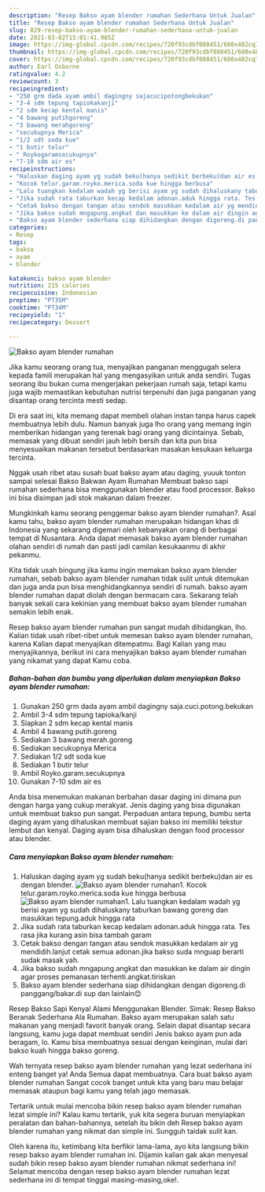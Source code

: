 ```yaml
---
description: "Resep Bakso ayam blender rumahan Sederhana Untuk Jualan"
title: "Resep Bakso ayam blender rumahan Sederhana Untuk Jualan"
slug: 829-resep-bakso-ayam-blender-rumahan-sederhana-untuk-jualan
date: 2021-03-02T15:01:41.985Z
image: https://img-global.cpcdn.com/recipes/720f93cdbf088451/680x482cq70/bakso-ayam-blender-rumahan-foto-resep-utama.jpg
thumbnail: https://img-global.cpcdn.com/recipes/720f93cdbf088451/680x482cq70/bakso-ayam-blender-rumahan-foto-resep-utama.jpg
cover: https://img-global.cpcdn.com/recipes/720f93cdbf088451/680x482cq70/bakso-ayam-blender-rumahan-foto-resep-utama.jpg
author: Earl Osborne
ratingvalue: 4.2
reviewcount: 3
recipeingredient:
- "250 grm dada ayam ambil dagingny sajacucipotongbekukan"
- "3-4 sdm tepung tapiokakanji"
- "2 sdm kecap kental manis"
- "4 bawang putihgoreng"
- "3 bawang merahgoreng"
- "secukupnya Merica"
- "1/2 sdt soda kue"
- "1 butir telur"
- " Roykogaramsecukupnya"
- "7-10 sdm air es"
recipeinstructions:
- "Haluskan daging ayam yg sudah beku(hanya sedikit berbeku)dan air es dengan blender."
- "Kocok telur.garam.royko.merica.soda kue hingga berbusa"
- "Lalu tuangkan kedalam wadah yg berisi ayam yg sudah dihaluskany taburkan bawang goreng dan masukkan tepung.aduk hingga rata"
- "Jika sudah rata taburkan kecap kedalam adonan.aduk hingga rata. Tes rasa jika kurang asin bisa tambah garam"
- "Cetak bakso dengan tangan atau sendok masukkan kedalam air yg mendidih.lanjut cetak semua adonan.jika bakso suda mnguap berarti sudak masak yah."
- "Jika bakso sudah mngapung.angkat dan masukkan ke dalam air dingin agar proses pemanasan terhenti.angkat.tiriskan"
- "Bakso ayam blender sederhana siap dihidangkan dengan digoreng.di panggang/bakar.di sup dan lainlain😊"
categories:
- Resep
tags:
- bakso
- ayam
- blender

katakunci: bakso ayam blender 
nutrition: 215 calories
recipecuisine: Indonesian
preptime: "PT35M"
cooktime: "PT34M"
recipeyield: "1"
recipecategory: Dessert

---
```



![Bakso ayam blender rumahan](https://img-global.cpcdn.com/recipes/720f93cdbf088451/680x482cq70/bakso-ayam-blender-rumahan-foto-resep-utama.jpg)

Jika kamu seorang orang tua, menyajikan panganan menggugah selera kepada famili merupakan hal yang mengasyikan untuk anda sendiri. Tugas seorang ibu bukan cuma mengerjakan pekerjaan rumah saja, tetapi kamu juga wajib memastikan kebutuhan nutrisi terpenuhi dan juga panganan yang disantap orang tercinta mesti sedap.

Di era  saat ini, kita memang dapat membeli olahan instan tanpa harus capek membuatnya lebih dulu. Namun banyak juga lho orang yang memang ingin memberikan hidangan yang terenak bagi orang yang dicintainya. Sebab, memasak yang dibuat sendiri jauh lebih bersih dan kita pun bisa menyesuaikan makanan tersebut berdasarkan masakan kesukaan keluarga tercinta. 

Nggak usah ribet atau susah buat bakso ayam atau daging, yuuuk tonton sampai selesai Bakso Bakwan Ayam Rumahan Membuat bakso sapi rumahan sederhana bisa menggunakan blender atau food processor. Bakso ini bisa disimpan jadi stok makanan dalam freezer.

Mungkinkah kamu seorang penggemar bakso ayam blender rumahan?. Asal kamu tahu, bakso ayam blender rumahan merupakan hidangan khas di Indonesia yang sekarang digemari oleh kebanyakan orang di berbagai tempat di Nusantara. Anda dapat memasak bakso ayam blender rumahan olahan sendiri di rumah dan pasti jadi camilan kesukaanmu di akhir pekanmu.

Kita tidak usah bingung jika kamu ingin memakan bakso ayam blender rumahan, sebab bakso ayam blender rumahan tidak sulit untuk ditemukan dan juga anda pun bisa menghidangkannya sendiri di rumah. bakso ayam blender rumahan dapat diolah dengan bermacam cara. Sekarang telah banyak sekali cara kekinian yang membuat bakso ayam blender rumahan semakin lebih enak.

Resep bakso ayam blender rumahan pun sangat mudah dihidangkan, lho. Kalian tidak usah ribet-ribet untuk memesan bakso ayam blender rumahan, karena Kalian dapat menyajikan ditempatmu. Bagi Kalian yang mau menyajikannya, berikut ini cara menyajikan bakso ayam blender rumahan yang nikamat yang dapat Kamu coba.

<!--inarticleads1-->

##### Bahan-bahan dan bumbu yang diperlukan dalam menyiapkan Bakso ayam blender rumahan:

1. Gunakan 250 grm dada ayam ambil dagingny saja.cuci.potong.bekukan
1. Ambil 3-4 sdm tepung tapioka/kanji
1. Siapkan 2 sdm kecap kental manis
1. Ambil 4 bawang putih.goreng
1. Sediakan 3 bawang merah.goreng
1. Sediakan secukupnya Merica
1. Sediakan 1/2 sdt soda kue
1. Sediakan 1 butir telur
1. Ambil  Royko.garam.secukupnya
1. Gunakan 7-10 sdm air es


Anda bisa menemukan makanan berbahan dasar daging ini dimana pun dengan harga yang cukup merakyat. Jenis daging yang bisa digunakan untuk membuat bakso pun sangat. Perpaduan antara tepung, bumbu serta daging ayam yang dihaluskan membuat sajian bakso ini memiliki tekstur lembut dan kenyal. Daging ayam bisa dihaluskan dengan food processor atau blender. 

<!--inarticleads2-->

##### Cara menyiapkan Bakso ayam blender rumahan:

1. Haluskan daging ayam yg sudah beku(hanya sedikit berbeku)dan air es dengan blender.
<img src="https://img-global.cpcdn.com/steps/28f1ea83f7c364e5/160x128cq70/bakso-ayam-blender-rumahan-langkah-memasak-1-foto.jpg" alt="Bakso ayam blender rumahan">1. Kocok telur.garam.royko.merica.soda kue hingga berbusa
<img src="https://img-global.cpcdn.com/steps/43b303caa5965354/160x128cq70/bakso-ayam-blender-rumahan-langkah-memasak-2-foto.jpg" alt="Bakso ayam blender rumahan">1. Lalu tuangkan kedalam wadah yg berisi ayam yg sudah dihaluskany taburkan bawang goreng dan masukkan tepung.aduk hingga rata
1. Jika sudah rata taburkan kecap kedalam adonan.aduk hingga rata. Tes rasa jika kurang asin bisa tambah garam
1. Cetak bakso dengan tangan atau sendok masukkan kedalam air yg mendidih.lanjut cetak semua adonan.jika bakso suda mnguap berarti sudak masak yah.
1. Jika bakso sudah mngapung.angkat dan masukkan ke dalam air dingin agar proses pemanasan terhenti.angkat.tiriskan
1. Bakso ayam blender sederhana siap dihidangkan dengan digoreng.di panggang/bakar.di sup dan lainlain😊


Resep Bakso Sapi Kenyal Alami Menggunakan Blender. Simak: Resep Bakso Beranak Sederhana Ala Rumahan. Bakso ayam merupakan salah satu makanan yang menjadi favorit banyak orang. Selain dapat disantap secara langsung, kamu juga dapat membuat sendiri Jenis bakso ayam pun ada beragam, lo. Kamu bisa membuatnya sesuai dengan keinginan, mulai dari bakso kuah hingga bakso goreng. 

Wah ternyata resep bakso ayam blender rumahan yang lezat sederhana ini enteng banget ya! Anda Semua dapat membuatnya. Cara buat bakso ayam blender rumahan Sangat cocok banget untuk kita yang baru mau belajar memasak ataupun bagi kamu yang telah jago memasak.

Tertarik untuk mulai mencoba bikin resep bakso ayam blender rumahan lezat simple ini? Kalau kamu tertarik, yuk kita segera buruan menyiapkan peralatan dan bahan-bahannya, setelah itu bikin deh Resep bakso ayam blender rumahan yang nikmat dan simple ini. Sungguh taidak sulit kan. 

Oleh karena itu, ketimbang kita berfikir lama-lama, ayo kita langsung bikin resep bakso ayam blender rumahan ini. Dijamin kalian gak akan menyesal sudah bikin resep bakso ayam blender rumahan nikmat sederhana ini! Selamat mencoba dengan resep bakso ayam blender rumahan lezat sederhana ini di tempat tinggal masing-masing,oke!.

